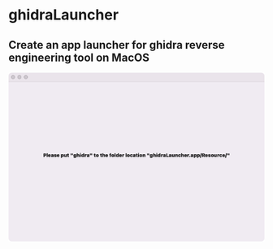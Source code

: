 # ghidraLauncher

## Create an app launcher for ghidra reverse engineering tool on MacOS


![](https://github.com/n1a9o92egtd/ghidraLauncher/blob/main/WX20220527-144312.png)
